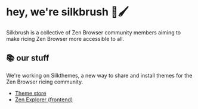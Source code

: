 # hey, we're silkbrush :art::paintbrush:
Silkbrush is a collective of Zen Browser community members aiming to make ricing Zen Browser more accessible to all.

## :books: our stuff
We're working on Silkthemes, a new way to share and install themes for the Zen Browser ricing community.
- [Theme store](https://github.com/Silkbrush/theme-store)
- [Zen Explorer (frontend)](https://github.com/Silkbrush/zen-explorer)
